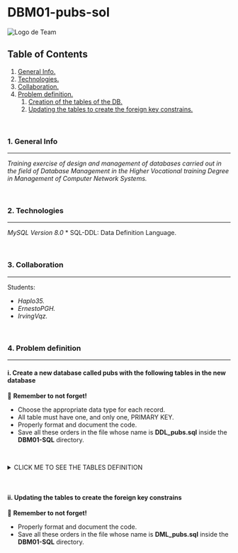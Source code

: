 # DBM01-pubs-sol

![Logo de Team](https://github.com/ana-polo/DBM01-pubs/blob/main/DBM.gif "Team logo")

<a name="top"></a>

## Table of Contents

1. [General Info.](#general-info)
2. [Technologies.](#technologies)
3. [Collaboration.](#collaboration)
4. [Problem definition.](#problem-definition)
    1. [Creation of the tables of the DB.](#create)
    2. [Updating the tables to create the foreign key constrains.](#fk-constraint)

&nbsp;
<a name="general-info"></a>

### 1. General Info

***
*Training exercise of design and management of databases carried out in the field of Database Management in the Higher Vocational training Degree in Management of Computer Network Systems.*

&nbsp;
<a name="technologies"></a>

### 2. Technologies

***
*MySQL Version 8.0*
           * SQL-DDL: Data Definition Language.

&nbsp;
<a name="collaboration"></a>

### 3. Collaboration

***
Students:

- *Haplo35.*
- *ErnestoPGH.*
- *IrvingVqz.*

&nbsp;
<a name="problem-definition"></a>

### 4. Problem definition

***
<a name="create"></a>

#### i. Create a new database called pubs with the following tables in the new database



👀 **Remember to not forget!**

- Choose the appropriate data type for each record.
- All table must have one, and only one, PRIMARY KEY.
- Properly format and document the code.
- Save all these orders in the file whose name is **DDL_pubs.sql** inside the **DBM01-SQL** directory.

&nbsp;
<details>
    <summary>CLICK ME TO SEE THE TABLES DEFINITION</summary>

<br />

##### PUBS

        * id_pub IDENTIFIER. 
        * pub_name 
        * address 
        * cif
        * first_day
        * time_open
        * post_code 
        * town
  
*PUB_OWNWER*  

        * id_nif IDENTIFIER.
        * owner_name
        * address
        * pub

*EMPLOYER*

        * id_nif IDENTIFIER.
        * employer_name
        * address

*TOWN*

        * id_town IDENTIFIER.
        * name

*PRODUCT*  

        * id_product IDENTIFIER.
        * stock      
        * price 
        * fk_id_pub
  
##### PUB_EMPLOYER*  

        * fk_id_pub IDENTIFIER.       
        * id_employer IDENTIFIER.
        * role

</details>

&nbsp;
&nbsp;
<a name="fk-constraint"></a>

#### ii. Updating the tables to create the foreign key constrains



👀 **Remember to not forget!**

- Properly format and document the code.
- Save all these orders in the file whose name is **DML_pubs.sql** inside the **DBM01-SQL** directory.
